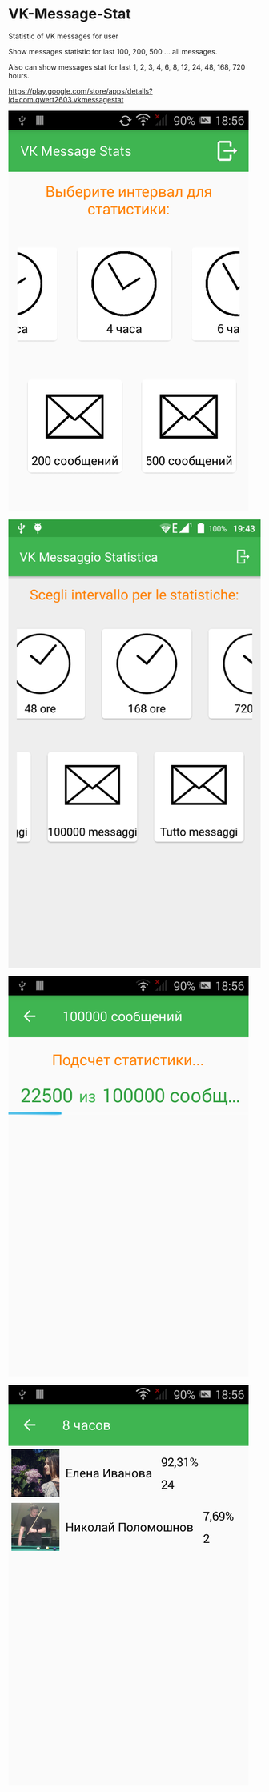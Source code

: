 # VK-Message-Stat
Statistic of VK messages for user

Show messages statistic for last 100, 200, 500 ... all messages.

Also can show messages stat for last 1, 2, 3, 4, 6, 8, 12, 24, 48, 168, 720 hours.

https://play.google.com/store/apps/details?id=com.qwert2603.vkmessagestat

![alt tag](https://github.com/qwert2603/VK-Message-Stat/blob/master/device-2016-06-29-185718.png)

![alt tag](https://github.com/qwert2603/VK-Message-Stat/blob/master/device-2017-03-17-184330.png)

![alt tag](https://github.com/qwert2603/VK-Message-Stat/blob/master/device-2016-06-29-185751.png)

![alt tag](https://github.com/qwert2603/VK-Message-Stat/blob/master/device-2016-06-29-185737.png)

